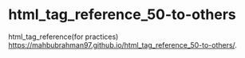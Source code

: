 # html_tag_reference_50-to-others
html_tag_reference(for practices) 
https://mahbubrahman97.github.io/html_tag_reference_50-to-others/.
